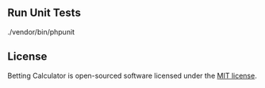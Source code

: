 ## Run Unit Tests

./vendor/bin/phpunit

## License

Betting Calculator is open-sourced software licensed under the [MIT license](http://opensource.org/licenses/MIT).
